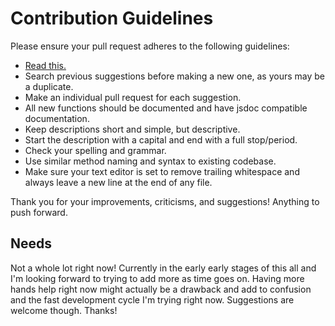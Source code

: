 # Contribution Guidelines

Please ensure your pull request adheres to the following guidelines:

- [Read this.](https://github.com/blog/1943-how-to-write-the-perfect-pull-request)
- Search previous suggestions before making a new one, as yours may be a duplicate.
- Make an individual pull request for each suggestion.
- All new functions should be documented and have jsdoc compatible documentation.
- Keep descriptions short and simple, but descriptive.
- Start the description with a capital and end with a full stop/period.
- Check your spelling and grammar.
- Use similar method naming and syntax to existing codebase.
- Make sure your text editor is set to remove trailing whitespace and always leave a new line at the end of any file.

Thank you for your improvements, criticisms, and suggestions! Anything to push forward.

## Needs

Not a whole lot right now! Currently in the early early stages of this all and I'm looking forward to trying to add more as time goes on. Having more hands help right now might actually be a drawback and add to confusion and the fast development cycle I'm trying right now. Suggestions are welcome though. Thanks!
